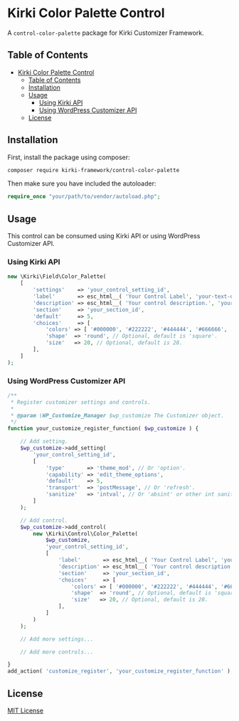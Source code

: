 # Kirki Color Palette Control
A `control-color-palette` package for Kirki Customizer Framework.

## Table of Contents
- [Kirki Color Palette Control](#kirki-color-palette-control)
	- [Table of Contents](#table-of-contents)
	- [Installation](#installation)
	- [Usage](#usage)
		- [Using Kirki API](#using-kirki-api)
		- [Using WordPress Customizer API](#using-wordpress-customizer-api)
	- [License](#license)

## Installation
First, install the package using composer:

```bash
composer require kirki-framework/control-color-palette
```

Then make sure you have included the autoloader:

```php
require_once "your/path/to/vendor/autoload.php";
```

## Usage

This control can be consumed using Kirki API or using WordPress Customizer API.

### Using Kirki API

```php
new \Kirki\Field\Color_Palette(
	[
		'settings'    => 'your_control_setting_id',
		'label'       => esc_html__( 'Your Control Label', 'your-text-domain' ),
		'description' => esc_html__( 'Your control description.', 'your-text-domain' ),
		'section'     => 'your_section_id',
		'default'     => 5,
		'choices'     => [
			'colors' => [ '#000000', '#222222', '#444444', '#666666', '#888888', '#aaaaaa', '#cccccc', '#eeeeee', '#ffffff' ],
			'shape'  => 'round', // Optional, default is 'square'.
			'size'   => 20, // Optional, default is 28.
		],
	]
);
```

### Using WordPress Customizer API

```php
/**
 * Register customizer settings and controls.
 *
 * @param \WP_Customize_Manager $wp_customize The Customizer object.
 */
function your_customize_register_function( $wp_customize ) {

	// Add setting.
	$wp_customize->add_setting(
		'your_control_setting_id',
		[
			'type'       => 'theme_mod', // Or 'option'.
			'capability' => 'edit_theme_options',
			'default'    => 5,
			'transport'  => 'postMessage', // Or 'refresh'.
			'sanitize'   => 'intval', // Or 'absint' or other int sanitization.
		]
	);

	// Add control.
	$wp_customize->add_control(
		new \Kirki\Control\Color_Palette(
			$wp_customize,
			'your_control_setting_id',
			[
				'label'       => esc_html__( 'Your Control Label', 'your-text-domain' ),
				'description' => esc_html__( 'Your control description.', 'your-text-domain' ),
				'section'     => 'your_section_id',
				'choices'     => [
					'colors' => [ '#000000', '#222222', '#444444', '#666666', '#888888', '#aaaaaa', '#cccccc', '#eeeeee', '#ffffff' ],
					'shape'  => 'round', // Optional, default is 'square'.
					'size'   => 20, // Optional, default is 28.
				],
			]
		)
	);

	// Add more settings...

	// Add more controls...

}
add_action( 'customize_register', 'your_customize_register_function' );
```

## License
[MIT License](https://oss.ninja/mit?organization=Kirki%20Framework)
